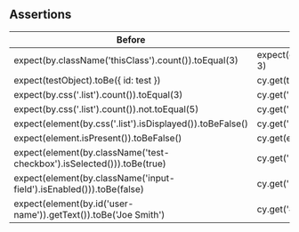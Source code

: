 ## Assertions

| Before                                                                 | After                                                          |
| ---------------------------------------------------------------------- | -------------------------------------------------------------- |
| expect(by.className('thisClass').count()).toEqual(3)                   | expect(cy.get('.thisClass').its('length')).should('equal', 3)  |
| expect(testObject).toBe({ id: test })                                  | cy.get(testObject).should('deepEqual', { id: test })           |
| expect(by.css('.list').count()).toEqual(3)                             | cy.get('.list').its('length').should('equal', 3)               |
| expect(by.css('.list').count()).not.toEqual(5)                         | cy.get('.list').its('length').should('not.equal', 5)           |
| expect(element(by.css('.list').isDisplayed()).toBeFalse()              | cy.get('.list').should('not.be.visible')                       |
| expect(element.isPresent()).toBeFalse()                                | cy.get(element).should('not.exist')                            |
| expect(element(by.className('test-checkbox').isSelected())).toBe(true) | cy.get('.test-checkbox').should('be.selected')                 |
| expect(element(by.className('input-field').isEnabled())).toBe(false)   | cy.get('.input-field').should('not.be.enabled')                |
| expect(element(by.id('user-name')).getText()).toBe('Joe Smith')        | cy.get('#user-name').should('have.text', 'Joe Smith')          |